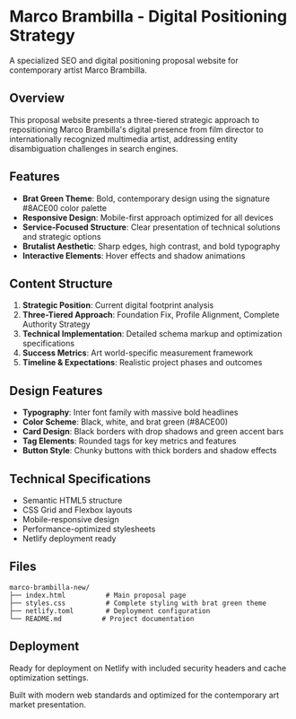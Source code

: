 # Marco Brambilla - Digital Positioning Strategy

A specialized SEO and digital positioning proposal website for contemporary artist Marco Brambilla.

## Overview

This proposal website presents a three-tiered strategic approach to repositioning Marco Brambilla's digital presence from film director to internationally recognized multimedia artist, addressing entity disambiguation challenges in search engines.

## Features

- **Brat Green Theme**: Bold, contemporary design using the signature #8ACE00 color palette
- **Responsive Design**: Mobile-first approach optimized for all devices
- **Service-Focused Structure**: Clear presentation of technical solutions and strategic options
- **Brutalist Aesthetic**: Sharp edges, high contrast, and bold typography
- **Interactive Elements**: Hover effects and shadow animations

## Content Structure

1. **Strategic Position**: Current digital footprint analysis
2. **Three-Tiered Approach**: Foundation Fix, Profile Alignment, Complete Authority Strategy
3. **Technical Implementation**: Detailed schema markup and optimization specifications
4. **Success Metrics**: Art world-specific measurement framework
5. **Timeline & Expectations**: Realistic project phases and outcomes

## Design Features

- **Typography**: Inter font family with massive bold headlines
- **Color Scheme**: Black, white, and brat green (#8ACE00)
- **Card Design**: Black borders with drop shadows and green accent bars
- **Tag Elements**: Rounded tags for key metrics and features
- **Button Style**: Chunky buttons with thick borders and shadow effects

## Technical Specifications

- Semantic HTML5 structure
- CSS Grid and Flexbox layouts
- Mobile-responsive design
- Performance-optimized stylesheets
- Netlify deployment ready

## Files

```
marco-brambilla-new/
├── index.html          # Main proposal page
├── styles.css          # Complete styling with brat green theme
├── netlify.toml        # Deployment configuration
└── README.md          # Project documentation
```

## Deployment

Ready for deployment on Netlify with included security headers and cache optimization settings.

Built with modern web standards and optimized for the contemporary art market presentation.